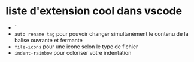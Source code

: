 # liste d'extension cool dans vscode

- ``
- `auto rename tag` pour pouvoir changer simultanément le contenu de la balise ouvrante et fermante
- `file-icons` pour une icone selon le type de fichier
- `indent-rainbow` pour coloriser votre indentation
  
